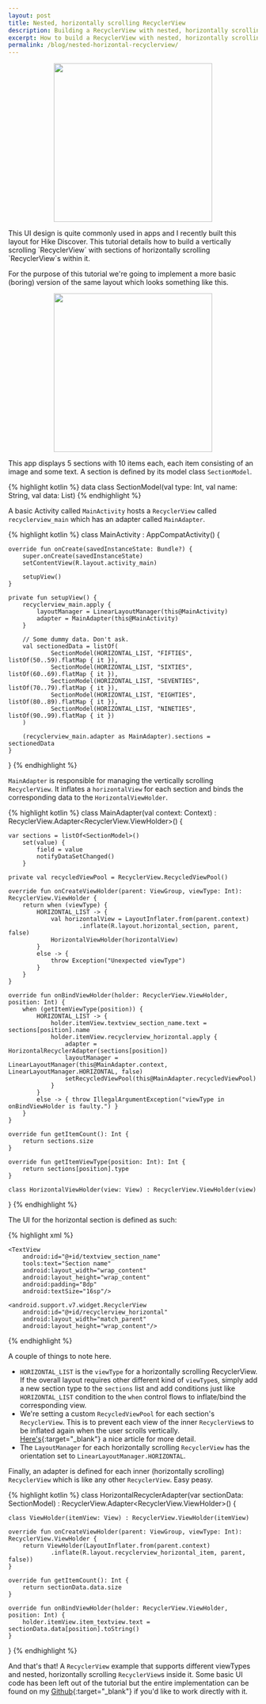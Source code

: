 ```yaml
---
layout: post
title: Nested, horizontally scrolling RecyclerView
description: Building a RecyclerView with nested, horizontally scrolling sections in Kotlin.
excerpt: How to build a RecyclerView with nested, horizontally scrolling sections in Kotlin.
permalink: /blog/nested-horizontal-recyclerview/
---
```

<p align="center">
<img src="/images/Groovy.png" width="320"><br>
</p>
This UI design is quite commonly used in apps and I recently built this layout for Hike Discover. This tutorial details how to build a vertically scrolling `RecyclerView` with sections of horizontally scrolling `RecyclerView`s within it.

For the purpose of this tutorial we're going to implement a more basic (boring) version of the same layout which looks something like this.

<p align="center">
<img src="/images/NestedHorizontalRecyclerView.png" width="320"><br>
</p>

This app displays 5 sections with 10 items each, each item consisting of an image and some text. A section is defined by its model class `SectionModel`.

{% highlight kotlin %}
data class SectionModel(val type: Int,
                        val name: String,
                        val data: List<Int>)
{% endhighlight %}

A basic Activity called `MainActivity` hosts a `RecyclerView` called `recyclerview_main` which has an adapter called `MainAdapter`.

{% highlight kotlin %}
class MainActivity : AppCompatActivity() {

    override fun onCreate(savedInstanceState: Bundle?) {
        super.onCreate(savedInstanceState)
        setContentView(R.layout.activity_main)

        setupView()
    }

    private fun setupView() {
        recyclerview_main.apply {
            layoutManager = LinearLayoutManager(this@MainActivity)
            adapter = MainAdapter(this@MainActivity)
        }

        // Some dummy data. Don't ask.
        val sectionedData = listOf(
                SectionModel(HORIZONTAL_LIST, "FIFTIES", listOf(50..59).flatMap { it }),
                SectionModel(HORIZONTAL_LIST, "SIXTIES", listOf(60..69).flatMap { it }),
                SectionModel(HORIZONTAL_LIST, "SEVENTIES", listOf(70..79).flatMap { it }),
                SectionModel(HORIZONTAL_LIST, "EIGHTIES", listOf(80..89).flatMap { it }),
                SectionModel(HORIZONTAL_LIST, "NINETIES", listOf(90..99).flatMap { it })
        )

        (recyclerview_main.adapter as MainAdapter).sections = sectionedData
    }
}
{% endhighlight %}

`MainAdapter` is responsible for managing the vertically scrolling `RecyclerView`. It inflates a `horizontalView` for each section and binds the corresponding data to the `HorizontalViewHolder`.

{% highlight kotlin %}
class MainAdapter(val context: Context) : RecyclerView.Adapter<RecyclerView.ViewHolder>() {

    var sections = listOf<SectionModel>()
        set(value) {
            field = value
            notifyDataSetChanged()
        }

    private val recycledViewPool = RecyclerView.RecycledViewPool()

    override fun onCreateViewHolder(parent: ViewGroup, viewType: Int): RecyclerView.ViewHolder {
        return when (viewType) {
            HORIZONTAL_LIST -> {
                val horizontalView = LayoutInflater.from(parent.context)
                        .inflate(R.layout.horizontal_section, parent, false)
                HorizontalViewHolder(horizontalView)
            }
            else -> {
                throw Exception("Unexpected viewType")
            }
        }
    }

    override fun onBindViewHolder(holder: RecyclerView.ViewHolder, position: Int) {
        when (getItemViewType(position)) {
            HORIZONTAL_LIST -> {
                holder.itemView.textview_section_name.text = sections[position].name
                holder.itemView.recyclerview_horizontal.apply {
                    adapter = HorizontalRecyclerAdapter(sections[position])
                    layoutManager = LinearLayoutManager(this@MainAdapter.context, LinearLayoutManager.HORIZONTAL, false)
                    setRecycledViewPool(this@MainAdapter.recycledViewPool)
                }
            }
            else -> { throw IllegalArgumentException("viewType in onBindViewHolder is faulty.") }
        }
    }

    override fun getItemCount(): Int {
        return sections.size
    }

    override fun getItemViewType(position: Int): Int {
        return sections[position].type
    }

    class HorizontalViewHolder(view: View) : RecyclerView.ViewHolder(view)
}
{% endhighlight %}

The UI for the horizontal section is defined as such:

{% highlight xml %}
<?xml version="1.0" encoding="utf-8"?>
<LinearLayout
    xmlns:android="http://schemas.android.com/apk/res/android"
    xmlns:tools="http://schemas.android.com/tools"
    android:layout_width="match_parent"
    android:layout_height="wrap_content"
    android:orientation="vertical">

    <TextView
        android:id="@+id/textview_section_name"
        tools:text="Section name"
        android:layout_width="wrap_content"
        android:layout_height="wrap_content"
        android:padding="8dp"
        android:textSize="16sp"/>

    <android.support.v7.widget.RecyclerView
        android:id="@+id/recyclerview_horizontal"
        android:layout_width="match_parent"
        android:layout_height="wrap_content"/>

</LinearLayout>
{% endhighlight %}

A couple of things to note here.
  * `HORIZONTAL_LIST` is the `viewType` for a horizontally scrolling RecyclerView. If the overall layout requires other different kind of  `viewType`s, simply add a new section type to the `sections` list and add conditions just like `HORIZONTAL_LIST` condition to the `when` control flows to inflate/bind the corresponding view.
  * We're setting a custom `RecycledViewPool` for each section's `RecyclerView`. This is to prevent each view of the inner `RecyclerView`s to be inflated again when the user scrolls vertically. [Here's](https://proandroiddev.com/optimizing-nested-recyclerview-a9b7830a4ba7){:target="_blank"} a nice article for more detail.
  * The `LayoutManager` for each horizontally scrolling `RecyclerView` has the orientation set to `LinearLayoutManager.HORIZONTAL`.

Finally, an adapter is defined for each inner (horizontally scrolling) `RecyclerView` which is like any other `RecyclerView`. Easy peasy.

{% highlight kotlin %}
class HorizontalRecyclerAdapter(var sectionData: SectionModel) : RecyclerView.Adapter<RecyclerView.ViewHolder>() {

    class ViewHolder(itemView: View) : RecyclerView.ViewHolder(itemView)

    override fun onCreateViewHolder(parent: ViewGroup, viewType: Int): RecyclerView.ViewHolder {
        return ViewHolder(LayoutInflater.from(parent.context)
                .inflate(R.layout.recyclerview_horizontal_item, parent, false))
    }

    override fun getItemCount(): Int {
        return sectionData.data.size
    }

    override fun onBindViewHolder(holder: RecyclerView.ViewHolder, position: Int) {
        holder.itemView.item_textview.text = sectionData.data[position].toString()
    }
}
{% endhighlight %}

And that's that! A `RecyclerView` example that supports different viewTypes and nested, horizontally scrolling `RecyclerView`s inside it. Some basic UI code has been left out of the tutorial but the entire implementation can be found on my [Github](https://github.com/amanps/NestedHorizontalRecyclerView){:target="_blank"} if you'd like to work directly with it.
